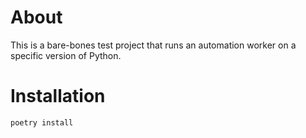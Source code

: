 # About

This is a bare-bones test project that runs an automation worker
on a specific version of Python.

# Installation

```
poetry install
```